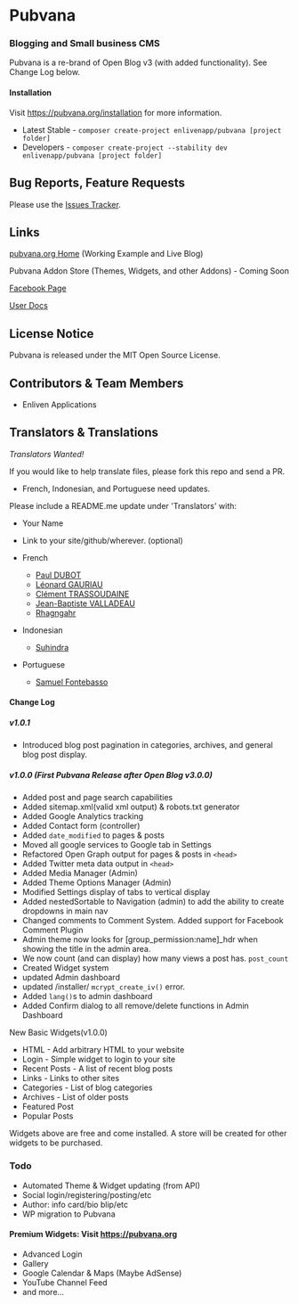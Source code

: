 # Pubvana

### Blogging and Small business CMS

Pubvana is a re-brand of Open Blog v3 (with added functionality).  See Change Log below.
  		  
#### Installation

Visit https://pubvana.org/installation for more information.

* Latest Stable - `composer create-project enlivenapp/pubvana [project folder]` 
* Developers - `composer create-project --stability dev enlivenapp/pubvana [project folder]`   

## Bug Reports, Feature Requests

Please use the [Issues Tracker](https://github.com/enlivenapp/pubvana/issues).

## Links

[pubvana.org Home](http://pubvana.org) (Working Example and Live Blog)

Pubvana Addon Store (Themes, Widgets, and other Addons) - Coming Soon

[Facebook Page](https://www.facebook.com/pubvana.org)

[User Docs](http://pubvana.org)

## License Notice

Pubvana is released under the MIT Open Source License.

## Contributors & Team Members 

- Enliven Applications


## Translators & Translations

_Translators Wanted!_  

If you would like to help translate files, please fork this repo and send a PR. 

* French, Indonesian, and Portuguese need updates.

Please include a README.me update under 'Translators' with:

* Your Name
* Link to your site/github/wherever. (optional)

  
* French 
  - [Paul DUBOT](https://github.com/keeganpa)
  - [Léonard GAURIAU](https://github.com/leoDisjonct)
  - [Clément TRASSOUDAINE](https://github.com/intv0id)
  - [Jean-Baptiste VALLADEAU](https://github.com/ignamarte)
  - [Rhagngahr](https://github.com/Rhagngahr)

* Indonesian
  - [Suhindra](https://github.com/suhindra)

* Portuguese
  - [Samuel Fontebasso](https://github.com/fontebasso)



#### Change Log

##### v1.0.1

* Introduced blog post pagination in categories, archives, and general blog post display.


##### v1.0.0 (First Pubvana Release after Open Blog v3.0.0)

* Added post and page search capabilities
* Added sitemap.xml(valid xml output) & robots.txt generator
* Added Google Analytics tracking
* Added Contact form (controller)
* Added `date_modified` to pages & posts
* Moved all google services to Google tab in Settings
* Refactored Open Graph output for pages & posts in `<head>`
* Added Twitter meta data output in `<head>`
* Added Media Manager (Admin)
* Added Theme Options Manager (Admin)
* Modified Settings display of tabs to vertical display
* Added nestedSortable to Navigation (admin) to add the ability to create dropdowns in main nav
* Changed comments to Comment System.  Added support for Facebook Comment Plugin
* Admin theme now looks for [group_permission:name]\_hdr when showing the title in the admin area.
* We now count (and can display) how many views a post has.  `post_count`
* Created Widget system
* updated Admin dashboard 
* updated /installer/ `mcrypt_create_iv()` error.
* Added `lang()`s to admin dashboard
* Added Confirm dialog to all remove/delete functions in Admin Dashboard


New Basic Widgets(v1.0.0)

* HTML - Add arbitrary HTML to your website
* Login - Simple widget to login to your site
* Recent Posts - A list of recent blog posts
* Links - Links to other sites
* Categories - List of blog categories
* Archives - List of older posts
* Featured Post
* Popular Posts

Widgets above are free and come installed.  A store will be created for other widgets to be purchased.




### Todo

* Automated Theme & Widget updating (from API)
* Social login/registering/posting/etc
* Author: info card/bio blip/etc
* WP migration to Pubvana

#### Premium Widgets: Visit https://pubvana.org

* Advanced Login
* Gallery
* Google Calendar & Maps (Maybe AdSense)
* YouTube Channel Feed
* and more...


